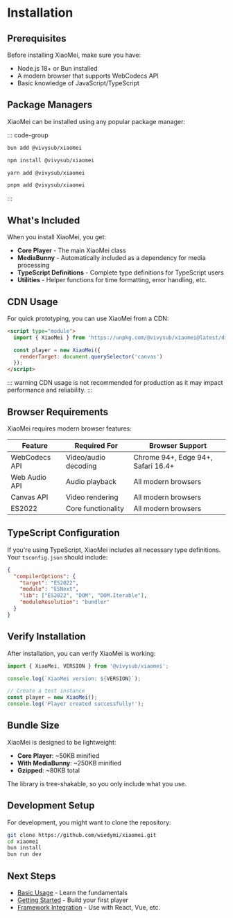 # Installation

## Prerequisites

Before installing XiaoMei, make sure you have:

- Node.js 18+ or Bun installed
- A modern browser that supports WebCodecs API
- Basic knowledge of JavaScript/TypeScript

## Package Managers

XiaoMei can be installed using any popular package manager:

::: code-group

```bash [bun]
bun add @vivysub/xiaomei
```

```bash [npm]
npm install @vivysub/xiaomei
```

```bash [yarn]
yarn add @vivysub/xiaomei
```

```bash [pnpm]
pnpm add @vivysub/xiaomei
```

:::

## What's Included

When you install XiaoMei, you get:

- **Core Player** - The main XiaoMei class
- **MediaBunny** - Automatically included as a dependency for media processing
- **TypeScript Definitions** - Complete type definitions for TypeScript users
- **Utilities** - Helper functions for time formatting, error handling, etc.

## CDN Usage

For quick prototyping, you can use XiaoMei from a CDN:

```html
<script type="module">
  import { XiaoMei } from 'https://unpkg.com/@vivysub/xiaomei@latest/dist/index.js';

  const player = new XiaoMei({
    renderTarget: document.querySelector('canvas')
  });
</script>
```

::: warning
CDN usage is not recommended for production as it may impact performance and reliability.
:::

## Browser Requirements

XiaoMei requires modern browser features:

| Feature | Required For | Browser Support |
|---------|-------------|-----------------|
| WebCodecs API | Video/audio decoding | Chrome 94+, Edge 94+, Safari 16.4+ |
| Web Audio API | Audio playback | All modern browsers |
| Canvas API | Video rendering | All modern browsers |
| ES2022 | Core functionality | All modern browsers |

## TypeScript Configuration

If you're using TypeScript, XiaoMei includes all necessary type definitions. Your `tsconfig.json` should include:

```json
{
  "compilerOptions": {
    "target": "ES2022",
    "module": "ESNext",
    "lib": ["ES2022", "DOM", "DOM.Iterable"],
    "moduleResolution": "bundler"
  }
}
```

## Verify Installation

After installation, you can verify XiaoMei is working:

```javascript
import { XiaoMei, VERSION } from '@vivysub/xiaomei';

console.log(`XiaoMei version: ${VERSION}`);

// Create a test instance
const player = new XiaoMei();
console.log('Player created successfully!');
```

## Bundle Size

XiaoMei is designed to be lightweight:

- **Core Player**: ~50KB minified
- **With MediaBunny**: ~250KB minified
- **Gzipped**: ~80KB total

The library is tree-shakable, so you only include what you use.

## Development Setup

For development, you might want to clone the repository:

```bash
git clone https://github.com/wiedymi/xiaomei.git
cd xiaomei
bun install
bun run dev
```

## Next Steps

- [Basic Usage](/guide/basic-usage) - Learn the fundamentals
- [Getting Started](/guide/getting-started) - Build your first player
- [Framework Integration](/guide/react) - Use with React, Vue, etc.
